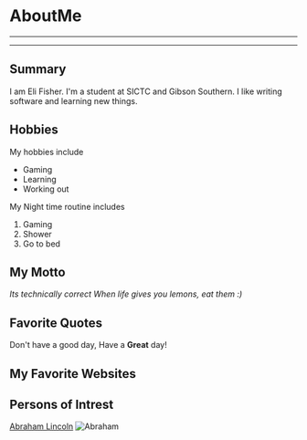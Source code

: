 # AboutMe
---
---
## Summary
I am Eli Fisher. I'm a student at SICTC and Gibson Southern. I like writing software and learning new things.


[1]: https://google.com
Hobbies
-

My hobbies include

- Gaming
- Learning 
- Working out

My Night time routine includes

1. Gaming
2. Shower
3. Go to bed

## My Motto

*Its technically correct*
_When life gives you lemons, eat them :)_

## Favorite Quotes

Don't have a good day, Have a **Great** day!

## My Favorite Websites

[Youtube]: https://www.youtube.com

## Persons of Intrest
[Abraham Lincoln][1]
![Abraham](https://encrypted-tbn3.gstatic.com/licensed-image?q=tbn:ANd9GcTs08JTtsiJPYS_EM2l00TqTW-hwXIcOnG_ivyJQplh8BRvN15OWHcnDKkIvHy5Gd-2ru7CSr6OE2-UNAnf9hdj6dw3kQ6HKYp_cpkvxOzVXRXksdasztg0UfTfxXqbQG0eruy8Zr6ZzUEW)

